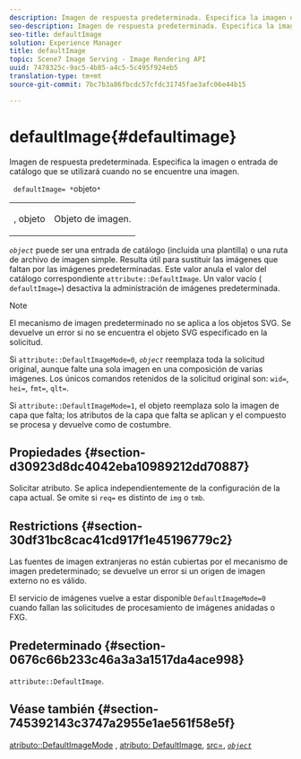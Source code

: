 ```yaml
---
description: Imagen de respuesta predeterminada. Especifica la imagen o entrada de catálogo que se utilizará cuando no se encuentre una imagen.
seo-description: Imagen de respuesta predeterminada. Especifica la imagen o entrada de catálogo que se utilizará cuando no se encuentre una imagen.
seo-title: defaultImage
solution: Experience Manager
title: defaultImage
topic: Scene7 Image Serving - Image Rendering API
uuid: 7478325c-9ac5-4b85-a4c5-5c495f924eb5
translation-type: tm+mt
source-git-commit: 7bc7b3a86fbcdc57cfdc31745fae3afc06e44b15

---
```



# defaultImage{#defaultimage}

Imagen de respuesta predeterminada. Especifica la imagen o entrada de catálogo que se utilizará cuando no se encuentre una imagen.

` defaultImage= *`objeto`*`

<table id="simpletable_C1FC14B7D9AE476DB2B10EB402944335"> 
 <tr class="strow"> 
  <td class="stentry"> <p> <span class="codeph"> <span class="varname"> , objeto </span></span> </p> </td> 
  <td class="stentry"> <p>Objeto de imagen. </p> </td> 
 </tr> 
</table>

*`object`* puede ser una entrada de catálogo (incluida una plantilla) o una ruta de archivo de imagen simple. Resulta útil para sustituir las imágenes que faltan por las imágenes predeterminadas. Este valor anula el valor del catálogo correspondiente `attribute::DefaultImage`. Un valor vacío ( `defaultImage=`) desactiva la administración de imágenes predeterminada.

>[!NOTE]
>
>El mecanismo de imagen predeterminado no se aplica a los objetos SVG. Se devuelve un error si no se encuentra el objeto SVG especificado en la solicitud.

Si `attribute::DefaultImageMode=0`, *`object`* reemplaza toda la solicitud original, aunque falte una sola imagen en una composición de varias imágenes. Los únicos comandos retenidos de la solicitud original son: `wid=`, `hei=`, `fmt=`, `qlt=`.

Si `attribute::DefaultImageMode=1`, el objeto reemplaza solo la imagen de capa que falta; los atributos de la capa que falta se aplican y el compuesto se procesa y devuelve como de costumbre.

## Propiedades {#section-d30923d8dc4042eba10989212dd70887}

Solicitar atributo. Se aplica independientemente de la configuración de la capa actual. Se omite si `req=` es distinto de `img` o `tmb`.

## Restrictions {#section-30df31bc8cac41cd917f1e45196779c2}

Las fuentes de imagen extranjeras no están cubiertas por el mecanismo de imagen predeterminado; se devuelve un error si un origen de imagen externo no es válido.

El servicio de imágenes vuelve a estar disponible `DefaultImageMode=0` cuando fallan las solicitudes de procesamiento de imágenes anidadas o FXG.

## Predeterminado {#section-0676c66b233c46a3a3a1517da4ace998}

`attribute::DefaultImage`.

## Véase también {#section-745392143c3747a2955e1ae561f58e5f}

[atributo::DefaultImageMode](../../../../../is-api/image-catalog/image-serving-api-ref/c-image-catalog-reference/c-attributes-reference/r-defaultimagemode.md#reference-8a996af162f84e46bbe9e6e0d4e26782) , [atributo: DefaultImage](../../../../../is-api/image-catalog/image-serving-api-ref/c-image-catalog-reference/c-attributes-reference/r-is-cat-defaultimage.md#reference-8e9900e129f54ed68462a3c2fc3bc433), [src=](../../../../../is-api/http-ref/image-serving-api-ref/c-http-protocol-reference/c-command-reference/r-src.md#reference-f6506637778c4c69bf106a7924a91ab1), [ *`object`*](../../../../../is-api/http-ref/image-serving-api-ref/c-http-protocol-reference/c-data-types/r-object.md#reference-2591bd24548d462782c68d138ef795a0)
